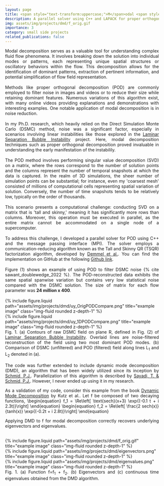 ```yaml
---
layout: page
title: <span style="text-transform:uppercase;">M</span>odal <span style="text-transform:uppercase;">A</span>nalysis in <span style="text-transform:uppercase;">P</span>arallel
description: A parallel solver using C++ and LAPACK for proper orthogonal and dynamic mode decomposition using communication reducing tall and skinny QR (TSQR) factorization algorithm
img: assets/img/projects/dmd/f_orig.gif
importance: 3
category: small side projects
related_publications: false
---
```


<div align="justify">
Modal decomposition serves as a valuable tool for understanding complex fluid flow phenomena.
It involves breaking down the solution into individual modes or patterns, each representing unique spatial structures or oscillatory behaviors within the flow. 
This decomposition allows for the identification of dominant patterns, extraction of pertinent information, and potential simplification of flow field representation.
</div>

<div align="justify">
<br>
Methods like proper orthogonal decomposition (POD) are commonly employed to filter noise in images and videos or to reduce their size while retaining dominant features. Numerous variations of this algorithm exist, with many online videos providing explanations and demonstrations with interesting examples. One notable application of modal decomposition is in noise reduction.
</div>

<div align="justify">
<br>
In my Ph.D. research, which heavily relied on the Direct Simulation Monte Carlo (DSMC) method, noise was a significant factor, especially in scenarios involving linear instabilities like those explored in the <a href="https://saurabh-s-sawant.github.io/projects/3_project/">Laminar Separation Bubble Instability</a> project. 
Here, modal decomposition techniques such as proper orthogonal decomposition proved invaluable in understanding the early manifestation of the instabilily.
</div>

<div align="justify">
<br>
The POD method involves performing singular value decomposition (SVD) on a matrix, where the rows correspond to the number of solution points and the columns represent the number of temporal snapshots at which the data is captured.
In the realm of 3D simulations, the sheer number of simulation points can be substantial; for instance, even my 'coarsest mesh' consisted of millions of computational cells representing spatial variation of solution. Conversely, the number of time snapshots tends to be relatively low, typically on the order of thousands.
</div>

<div align="justify">
<br>
This scenario presents a computational challenge: conducting SVD on a matrix that is 'tall and skinny,' meaning it has significantly more rows than columns. Moreover, this operation must be executed in parallel, as the entire matrix cannot be accommodated on a single node of a supercomputer.
</div>

<div align="justify">
<br>
To address this challenge, I developed a parallel solver for POD using C++ and the message passing interface (MPI). The solver employs a communication-reducing algorithm known as the Tall and Skinny QR (TSQR) factorization algorithm, developed by <a href="https://epubs.siam.org/doi/10.1137/080731992">Demmel et al.</a>. You can find the implementation on GitHub at the following <a href="https://github.com/saurabh-s-sawant/POD_DMD">Github link</a>.
</div>

<div align="justify">
<br>
Figure (1) shows an example of using POD to filter DSMC noise {% cite sawant_doublewedge_2022 %}. The POD-reconstructed data exhibits the same spatial spanwise variation but contains very
low statistical noise compared with the DSMC solution. The size of matrix for each flow parameter was <strong>24 million x 400</strong>.
</div>
<br>

<div class="row">
    <div class="col-sm mt-3 mt-md-0">
        {% include figure.liquid path="assets/img/projects/dmd/uy_OrigPODCompare.png" title="example image" class="img-fluid rounded z-depth-1" %}
    </div>
    <div class="col-sm mt-3 mt-md-0">
        {% include figure.liquid path="assets/img/projects/dmd/uy_1DPODCompare.png" title="example image" class="img-fluid rounded z-depth-1" %}
    </div>
</div>
<div class="caption">
<div align="justify">
Fig. 1. (a) Contours of raw DSMC field on plane R, defined in Fig. (2) of <a href="https://saurabh-s-sawant.github.io/projects/3_project/">Laminar Separation Bubble Instability</a>. Overlaid lines are noise-filtered reconstruction of the field using two most dominant POD modes. (b) Comparison of DSMC (unfiltered) and POD (filtered) field along lines L<sub>1</sub> and L<sub>2</sub> denoted in (a).
</div>
</div>

<div align="justify">
<br>
The code was further extended to include dynamic mode decomposition (DMD), an algorithm that has been widely utilized since its inception by <a href="https://doi.org/10.1017/S0022112010001217">Schmid, P.J.</a>.
Parallelization of this algorithm is described by <a href="https://link.springer.com/article/10.1007/s00162-016-0385-x">Sayadi, T. & Schmid, P.J.</a>.
However, I never ended up using it in my research.
 
As a validation of my code, consider this example from the book <a href="https://epubs.siam.org/doi/book/10.1137/1.9781611974508">Dynamic Mode Decomposition</a> by Kutz et al..
Let f be composed of two decaying functions,
\begin{equation}
f_1 = \Re\left[ \text{sech}(x+3) \exp{(-0.1 t + i 2.3t)}\right]
\end{equation}
\begin{equation}
f_2 = \Re\left[ \frac{2 sech(x)}{tanh(x)} \exp{(-0.2t + i 2.8t)}\right]
\end{equation}

Applying DMD to f for modal decomposition correctly recovers underlying eigenvectors and eigenvalues.

</div>
<br>

<div class="row">
    <div class="col-sm mt-3 mt-md-0">
        {% include figure.liquid path="assets/img/projects/dmd/f_orig.gif" title="example image" class="img-fluid rounded z-depth-1" %}
    </div>
    <div class="col-sm mt-3 mt-md-0">
        {% include figure.liquid path="assets/img/projects/dmd/eigenvectors.png" title="example image" class="img-fluid rounded z-depth-1" %}
    </div>
    <div class="col-sm mt-3 mt-md-0">
        {% include figure.liquid path="assets/img/projects/dmd/eigenvalues.png" title="example image" class="img-fluid rounded z-depth-1" %}
    </div>
</div>
<div class="caption">
<div align="justify">
Fig. 1. (a) Function f=f<sub>1</sub> + f<sub>2</sub>. (b) Eigenvectors and (c) continuous time eigenvalues obtained from the DMD algorithm.
</div>
</div>
